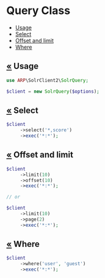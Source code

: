 # Query Class
* [Usage](query.md#usage)
* [Select](query.md#select)
* [Offset and limit](query.md#offset)
* [Where](query.md#where)

## <a href="../README.md">&laquo;</a> <a name="usage"></a>Usage
```php
use ARP\SolrClient2\SolrQuery;

$client = new SolrQuery($options);
```

## <a href="../README.md">&laquo;</a> <a name="select"></a>Select
```php
$client
     ->select('*,score')
     ->exec('*:*');
```

## <a href="../README.md">&laquo;</a> <a name="offset"></a>Offset and limit
```php
$client
     ->limit(10)
     ->offset(10)
     ->exec('*:*');

// or

$client
     ->limit(10)
     ->page(2)
     ->exec('*:*');
```

## <a href="../README.md">&laquo;</a> <a name="where"></a>Where
```php
$client
     ->where('user', 'guest')
     ->exec('*:*');
```
